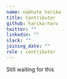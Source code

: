```yaml
---
name: nakhate harika
title: Contributor
github: harika-haru
twitter: ""
linkedin: ""
slack: ""
joining_date: ""
role : contributor
---
```


Still waiting for this

